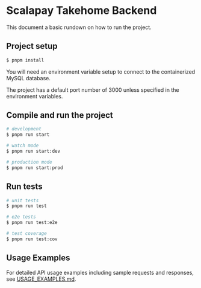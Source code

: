 # Scalapay Takehome Backend

This document a basic rundown on how to run the project.
## Project setup

```bash
$ pnpm install
```

You will need an environment variable setup to connect to the containerized MySQL database.

The project has a default port number of 3000 unless specified in the environment variables.


## Compile and run the project

```bash
# development
$ pnpm run start

# watch mode
$ pnpm run start:dev

# production mode
$ pnpm run start:prod
```

## Run tests

```bash
# unit tests
$ pnpm run test

# e2e tests
$ pnpm run test:e2e

# test coverage
$ pnpm run test:cov
```

## Usage Examples

For detailed API usage examples including sample requests and responses, see [USAGE_EXAMPLES.md](./USAGE_EXAMPLES.md).
